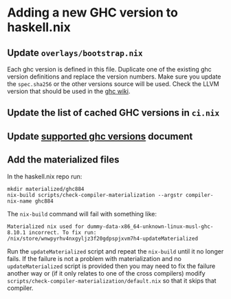 # Adding a new GHC version to haskell.nix

## Update `overlays/bootstrap.nix`

Each ghc version is defined in this file.  Duplicate one of the existing
ghc version definitions and replace the version numbers.  Make sure
you update the `spec.sha256` or the other versions source will be used.
Check the LLVM version that should be used in the
[ghc wiki](https://gitlab.haskell.org/ghc/ghc/-/wikis/commentary/compiler/backends/llvm/installing).

## Update the list of cached GHC versions in `ci.nix`

## Update [supported ghc versions](../reference/supported-ghc-versions.md) document

## Add the materialized files

In the haskell.nix repo run:

```
mkdir materialized/ghc884
nix-build scripts/check-compiler-materialization --argstr compiler-nix-name ghc884
```

The `nix-build` command will fail with something like:

```
Materialized nix used for dummy-data-x86_64-unknown-linux-musl-ghc-8.10.1 incorrect. To fix run: /nix/store/wnwpyrhv4nxgyljz3f20gdpspjxvm7h4-updateMaterialized
```

Run the `updateMaterialized` script and repeat the `nix-build` until it no longer fails.
If the failure is not a problem with materialization and no `updateMaterialized` script
is provided then you may need to fix the failure another way or (if it only relates to
one of the cross compilers) modify `scripts/check-compiler-materialization/default.nix`
so that it skips that compiler.
